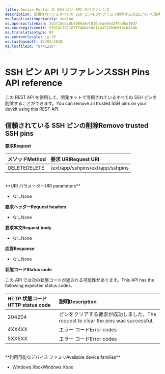 ```yaml
---
title: Device Portal の SSH ピン API のリファレンス
description: 信頼されているすべての SSH ピンをプログラムで削除する方法について説明します。
ms.localizationpriority: medium
ms.openlocfilehash: 1ddf15d3cdb4089a8ef010a4ae46d247a06a10d7
ms.sourcegitcommit: d7613c791107f74b6a3dc12a372d9de916c0454b
ms.translationtype: MT
ms.contentlocale: ja-JP
ms.lasthandoff: 12/05/2018
ms.locfileid: "8741210"
---
```

# <a name="ssh-pins-api-reference"></a><span data-ttu-id="948e7-103">SSH ピン API リファレンス</span><span class="sxs-lookup"><span data-stu-id="948e7-103">SSH Pins API reference</span></span>
<span data-ttu-id="948e7-104">この REST API を使用して、開発キットで信頼されているすべての SSH ピンを削除することができます。</span><span class="sxs-lookup"><span data-stu-id="948e7-104">You can remove all trusted SSH pins on your devkit using this REST API.</span></span>

## <a name="remove-trusted-ssh-pins"></a><span data-ttu-id="948e7-105">信頼されている SSH ピンの削除</span><span class="sxs-lookup"><span data-stu-id="948e7-105">Remove trusted SSH pins</span></span>

**<span data-ttu-id="948e7-106">要求</span><span class="sxs-lookup"><span data-stu-id="948e7-106">Request</span></span>**

<span data-ttu-id="948e7-107">メソッド</span><span class="sxs-lookup"><span data-stu-id="948e7-107">Method</span></span>      | <span data-ttu-id="948e7-108">要求 URI</span><span class="sxs-lookup"><span data-stu-id="948e7-108">Request URI</span></span>
:------     | :-----
<span data-ttu-id="948e7-109">DELETE</span><span class="sxs-lookup"><span data-stu-id="948e7-109">DELETE</span></span> | <span data-ttu-id="948e7-110">/ext/app/sshpins</span><span class="sxs-lookup"><span data-stu-id="948e7-110">/ext/app/sshpins</span></span>
<br />
**<span data-ttu-id="948e7-111">URI パラメーター</span><span class="sxs-lookup"><span data-stu-id="948e7-111">URI parameters</span></span>**

- <span data-ttu-id="948e7-112">なし</span><span class="sxs-lookup"><span data-stu-id="948e7-112">None</span></span>

**<span data-ttu-id="948e7-113">要求ヘッダー</span><span class="sxs-lookup"><span data-stu-id="948e7-113">Request headers</span></span>**

- <span data-ttu-id="948e7-114">なし</span><span class="sxs-lookup"><span data-stu-id="948e7-114">None</span></span>

**<span data-ttu-id="948e7-115">要求本文</span><span class="sxs-lookup"><span data-stu-id="948e7-115">Request body</span></span>**   

- <span data-ttu-id="948e7-116">なし</span><span class="sxs-lookup"><span data-stu-id="948e7-116">None</span></span>

**<span data-ttu-id="948e7-117">応答</span><span class="sxs-lookup"><span data-stu-id="948e7-117">Response</span></span>**   

- <span data-ttu-id="948e7-118">なし</span><span class="sxs-lookup"><span data-stu-id="948e7-118">None</span></span> 

**<span data-ttu-id="948e7-119">状態コード</span><span class="sxs-lookup"><span data-stu-id="948e7-119">Status code</span></span>**

<span data-ttu-id="948e7-120">この API では次の状態コードが返される可能性があります。</span><span class="sxs-lookup"><span data-stu-id="948e7-120">This API has the following expected status codes.</span></span>

<span data-ttu-id="948e7-121">HTTP 状態コード</span><span class="sxs-lookup"><span data-stu-id="948e7-121">HTTP status code</span></span>      | <span data-ttu-id="948e7-122">説明</span><span class="sxs-lookup"><span data-stu-id="948e7-122">Description</span></span>
:------     | :-----
<span data-ttu-id="948e7-123">204</span><span class="sxs-lookup"><span data-stu-id="948e7-123">204</span></span> | <span data-ttu-id="948e7-124">ピンをクリアする要求が成功しました。</span><span class="sxs-lookup"><span data-stu-id="948e7-124">The request to clear the pins was successful.</span></span>
<span data-ttu-id="948e7-125">4XX</span><span class="sxs-lookup"><span data-stu-id="948e7-125">4XX</span></span> | <span data-ttu-id="948e7-126">エラー コード</span><span class="sxs-lookup"><span data-stu-id="948e7-126">Error codes</span></span>
<span data-ttu-id="948e7-127">5XX</span><span class="sxs-lookup"><span data-stu-id="948e7-127">5XX</span></span> | <span data-ttu-id="948e7-128">エラー コード</span><span class="sxs-lookup"><span data-stu-id="948e7-128">Error codes</span></span>

<br />
**<span data-ttu-id="948e7-129">利用可能なデバイス ファミリ</span><span class="sxs-lookup"><span data-stu-id="948e7-129">Available device families</span></span>**

* <span data-ttu-id="948e7-130">Windows Xbox</span><span class="sxs-lookup"><span data-stu-id="948e7-130">Windows Xbox</span></span>

